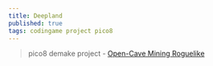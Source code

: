 ```yaml
---
title: Deepland
published: true
tags: codingame project pico8
---
```

> pico8 demake project - [Open-Cave Mining Roguelike](https://www.youtube.com/watch?v=WXoxh3zYTWc&list=LL&index=14&t=3s) 
